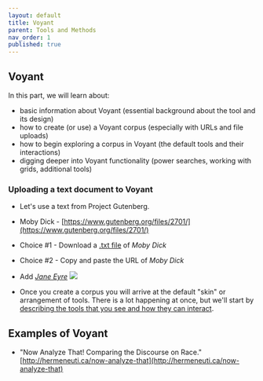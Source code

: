 ```yaml
---
layout: default
title: Voyant
parent: Tools and Methods
nav_order: 1
published: true
---
```

## Voyant

In this part, we will learn about:

- basic information about Voyant (essential background about the tool and its design)
- how to create (or use) a Voyant corpus (especially with URLs and file uploads)
- how to begin exploring a corpus in Voyant (the default tools and their interactions)
- digging deeper into Voyant functionality (power searches, working with grids, additional tools)

### Uploading a text document to Voyant

- Let's use a text from Project Gutenberg.  
- Moby Dick - [https://www.gutenberg.org/files/2701/](https://www.gutenberg.org/files/2701/)
- Choice #1 - Download a [.txt file](https://www.gutenberg.org/files/2701/) of _Moby Dick_
- Choice #2 - Copy and paste the URL of _Moby Dick_ 

- Add [_Jane Eyre_](https://www.gutenberg.org/files/1260/)
![]({{site.baseurl}}/content/voyant.PNG)

- Once you create a corpus you will arrive at the default "skin" or arrangement of tools. There is a lot happening at once, but we'll start by [describing the tools that you see and how they can interact](https://voyant-tools.org/?corpus=be22b2b7a30b32b09fbd0ed7aa2e62d6).


## Examples of Voyant

- "Now Analyze That! Comparing the Discourse on Race." [http://hermeneuti.ca/now-analyze-that](http://hermeneuti.ca/now-analyze-that)
